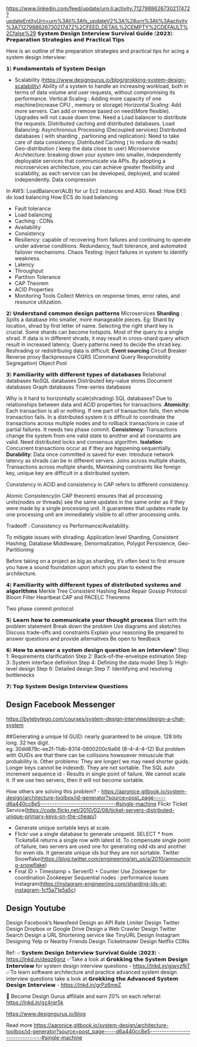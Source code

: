 https://www.linkedin.com/feed/update/urn:li:activity:7127988626730217472?updateEntityUrn=urn%3Ali%3Afs_updateV2%3A%28urn%3Ali%3Aactivity%3A7127988626730217472%2CFEED_DETAIL%2CEMPTY%2CDEFAULT%2Cfalse%29
𝗦𝘆𝘀𝘁𝗲𝗺 𝗗𝗲𝘀𝗶𝗴𝗻 𝗜𝗻𝘁𝗲𝗿𝘃𝗶𝗲𝘄 𝗦𝘂𝗿𝘃𝗶𝘃𝗮𝗹 𝗚𝘂𝗶𝗱𝗲 (𝟮𝟬𝟮𝟯): 𝗣𝗿𝗲𝗽𝗮𝗿𝗮𝘁𝗶𝗼𝗻 𝗦𝘁𝗿𝗮𝘁𝗲𝗴𝗶𝗲𝘀 𝗮𝗻𝗱 𝗣𝗿𝗮𝗰𝘁𝗶𝗰𝗮𝗹 𝗧𝗶𝗽𝘀

Here is an outline of the preparation strategies and practical tips for acing a system design interview:

𝟭) 𝗙𝘂𝗻𝗱𝗮𝗺𝗲𝗻𝘁𝗮𝗹𝘀 𝗼𝗳 𝗦𝘆𝘀𝘁𝗲𝗺 𝗗𝗲𝘀𝗶𝗴𝗻
* Scalability (https://www.designgurus.io/blog/grokking-system-design-scalability)
              Ability of a system to handle an increasing workload, both in terms of data volume and user requests, without compromising its performance. 
Vertical Scaling : Adding more capacity of one machine(increase CPU , memory or storage) 
Horizontal Scaling: Add more servers. Can add or remove based on need(More flexible). Upgrades will not cause down time. Need a Load balancer to distribute the requests. Distributed caching and distributed databases.
Load Balancing: 
Asynchronous Processing (Decoupled services)
Distributed databases ( with sharding , partioning and replication): Need to take care of data consistency.
Distributed Caching ( to reduce db reads)
Geo-distribution ( keep the data close to user)
Microservice Architecture: breaking down your system into smaller, independently deployable services that communicate via APIs. 
By adopting a microservices architecture, you can achieve greater flexibility and scalability, as each service can be developed, deployed, and scaled independently. 
Data compression

In AWS: LoadBalancer(ALB) for ur Ec2 instances and ASG. 
Read: How EKS do load balancing
How ECS do load balancing
* Fault tolerance
* Load balancing
* Caching : CDNs
* Availability
* Consistency
* Resiliency: capable of recovering from failures and continuing to operate under adverse conditions. Redundancy, fault tolerance, and automated failover mechanisms. 
Chaos Testing: Inject failures in system to identify weakness.
* Latency
* Throughput
* Partition Tolerance
* CAP Theorem
* ACID Properties
* Monitoring Tools
      Collect Metrics on response times, error rates, and resource utilization.

𝟮) 𝗨𝗻𝗱𝗲𝗿𝘀𝘁𝗮𝗻𝗱 𝗰𝗼𝗺𝗺𝗼𝗻 𝗱𝗲𝘀𝗶𝗴𝗻 𝗽𝗮𝘁𝘁𝗲𝗿𝗻𝘀
Microservices
**Sharding** :  Splits a database into smaller, more manageable pieces. Eg: Shard by location, shrad by first letter of name.
Selecting the right shard key is crucial. Some shards can become hotspots. Most of the query to a single shrad.
If data is in different shrads, it may result in cross-shard query which result in increased latency. Query patterns need to decide the shrad key.
Reshrading or redistribuing data is difficult.
**Event sourcing**
Circuit Breaker
Reverse proxy
Backpressure
CQRS (Command Query Responsibility Segregation)
Object Pool

𝟯) 𝗙𝗮𝗺𝗶𝗹𝗶𝗮𝗿𝗶𝘁𝘆 𝘄𝗶𝘁𝗵 𝗱𝗶𝗳𝗳𝗲𝗿𝗲𝗻𝘁 𝘁𝘆𝗽𝗲𝘀 𝗼𝗳 𝗱𝗮𝘁𝗮𝗯𝗮𝘀𝗲𝘀
Relational databases
NoSQL databases
Distributed key-value stores
Document databases
Graph databases
Time-series databases

Why is it hard to horizontally scale(shrading) SQL databases? 
Due to relationships between data and ACID properties for transactions.
**Atomicity**: Each transaction is all or nothing. If one part of transaction fails, then whole transaction fails. 
In a distributed system it is difficult to coordinate the transactions across multiple nodes and to rollback transactions in case of partial failures. 
It needs two phase commit. 
**Consistency**: Transactions change the system from one valid state to another and all constaints are valid. Need distributed locks and consensus algorithm.
**Isolation**: Concurrent transactions occur as if they are happening sequentially.
**Durability**: Data once committed is saved for ever.
Introduce network latency as shrads can be in different servers.
Joins across multiple shards, Transactions across multiple shards, Maintaining constraints like foreign key, unique key are difficult in a distributed system.

Consistency in ACID and consistency in CAP refers to different consistency. 

Atomic Consistency(in CAP theorem) ensures that all processing units(nodes or threads) see the same updates in the same order as if they were made by a single processing unit. 
It guarantees that updates made by one processing unit are immediately visible to all other processing units. 

Tradeoff : Consistency vs Performance/Availability. 

To mitigate issues with shrading: Application level Sharding, Consistent Hashing, Database Middleware, Denormalization, Polygot Persistence, Geo-Partitioning

Before taking on a project as big as sharding, it’s often best to first ensure you have a sound foundation upon which you plan to extend the architecture. 

𝟰) 𝗙𝗮𝗺𝗶𝗹𝗶𝗮𝗿𝗶𝘁𝘆 𝘄𝗶𝘁𝗵 𝗱𝗶𝗳𝗳𝗲𝗿𝗲𝗻𝘁 𝘁𝘆𝗽𝗲𝘀 𝗼𝗳 𝗱𝗶𝘀𝘁𝗿𝗶𝗯𝘂𝘁𝗲𝗱 𝘀𝘆𝘀𝘁𝗲𝗺𝘀 𝗮𝗻𝗱 𝗮𝗹𝗴𝗼𝗿𝗶𝘁𝗵𝗺𝘀
Merkle Tree
Consistent Hashing
Read Repair
Gossip Protocol
Bloom Filter
Heartbeat
CAP and PACELC Theorems

Two phase commit protocol

𝟱) 𝗟𝗲𝗮𝗿𝗻 𝗵𝗼𝘄 𝘁𝗼 𝗰𝗼𝗺𝗺𝘂𝗻𝗶𝗰𝗮𝘁𝗲 𝘆𝗼𝘂𝗿 𝘁𝗵𝗼𝘂𝗴𝗵𝘁 𝗽𝗿𝗼𝗰𝗲𝘀𝘀
Start with the problem statement
Break down the problem
Use diagrams and sketches
Discuss trade-offs and constraints
Explain your reasoning
Be prepared to answer questions and provide alternatives
Be open to feedback

𝟲) 𝗛𝗼𝘄 𝘁𝗼 𝗮𝗻𝘀𝘄𝗲𝗿 𝗮 𝘀𝘆𝘀𝘁𝗲𝗺 𝗱𝗲𝘀𝗶𝗴𝗻 𝗾𝘂𝗲𝘀𝘁𝗶𝗼𝗻 𝗶𝗻 𝗮𝗻 𝗶𝗻𝘁𝗲𝗿𝘃𝗶𝗲𝘄?
Step 1: Requirements clarification
Step 2: Back-of-the-envelope estimation
Step 3: System interface definition
Step 4: Defining the data model
Step 5: High-level design
Step 6: Detailed design
Step 7: Identifying and resolving bottlenecks

𝟳) 𝗧𝗼𝗽 𝗦𝘆𝘀𝘁𝗲𝗺 𝗗𝗲𝘀𝗶𝗴𝗻 𝗜𝗻𝘁𝗲𝗿𝘃𝗶𝗲𝘄 𝗤𝘂𝗲𝘀𝘁𝗶𝗼𝗻𝘀
## Design Facebook Messenger
https://bytebytego.com/courses/system-design-interview/design-a-chat-system

##Generating a unique Id
GUID: nearly guaranteed to be unique. 128 bits long. 32 hex digit.  
eg: 30dd879c-ee2f-11db-8314-0800200c9a66 (8–4–4–4–12)
But problem with GUIDs are that there can be collisions howsoever minuscule that probability is.
Other problems: They are longer( we may need shorter guids. Longer keys cannot be indexed). They are not sortable. 
The SQL auto increment sequence id - Results in single point of failure. We cannot scale it. If we use two servers, then it will not become sortable.

How others are solving this problem? - https://aaronice.gitbook.io/system-design/architecture-toolbox/id-generator?source=post_page-----d6a440cc8e5--------------------------------#single-machine
Flickr Ticket Service(https://code.flickr.net/2010/02/08/ticket-servers-distributed-unique-primary-keys-on-the-cheap/)
* Generate unique sortable keys at scale.
* Flickr use a single database to generate uniqueId. SELECT * from Tickets64 returns a single row with latest Id. To compensate single point of failure, two servers are used one for generating odd ids and another for even ids. It generate unique ids but they are not sortable.
Twitter Snowflake(https://blog.twitter.com/engineering/en_us/a/2010/announcing-snowflake) 
* Final ID = Timestamp + ServerID + Counter
Use Zookeeper for coordination
Zookeeper Sequential nodes : performance issues
Instagram(https://instagram-engineering.com/sharding-ids-at-instagram-1cf5a71e5a5c)


## Design Youtube
Design Facebook’s Newsfeed
Design an API Rate Limiter
Design Twitter
Design Dropbox or Google Drive
Design a Web Crawler
Design Twitter Search
Design a URL Shortening service like TinyURL
Design Instagram
Designing Yelp or Nearby Friends
Design Ticketmaster
Design Netflix
        CDNs

Ref:
✅𝗦𝘆𝘀𝘁𝗲𝗺 𝗗𝗲𝘀𝗶𝗴𝗻 𝗜𝗻𝘁𝗲𝗿𝘃𝗶𝗲𝘄 𝗦𝘂𝗿𝘃𝗶𝘃𝗮𝗹 𝗚𝘂𝗶𝗱𝗲 (𝟮𝟬𝟮𝟯) -
https://lnkd.in/deqz6gnz
✅Take a look at 𝗚𝗿𝗼𝗸𝗸𝗶𝗻𝗴 𝘁𝗵𝗲 𝗦𝘆𝘀𝘁𝗲𝗺 𝗗𝗲𝘀𝗶𝗴𝗻 𝗜𝗻𝘁𝗲𝗿𝘃𝗶𝗲𝘄 for system design interview questions - https://lnkd.in/giwyzfkT
✅To learn software architecture and practice advanced system design interview questions take a look at 𝗚𝗿𝗼𝗸𝗸𝗶𝗻𝗴 𝘁𝗵𝗲 𝗔𝗱𝘃𝗮𝗻𝗰𝗲𝗱 𝗦𝘆𝘀𝘁𝗲𝗺 𝗗𝗲𝘀𝗶𝗴𝗻 𝗜𝗻𝘁𝗲𝗿𝘃𝗶𝗲𝘄 - https://lnkd.in/grPz6meZ

📌 Become Design Gurus affiliate and earn 20% on each referral: https://lnkd.in/gz4rqr5k

https://www.designgurus.io/blog

Read more
https://aaronice.gitbook.io/system-design/architecture-toolbox/id-generator?source=post_page-----d6a440cc8e5--------------------------------#single-machine

